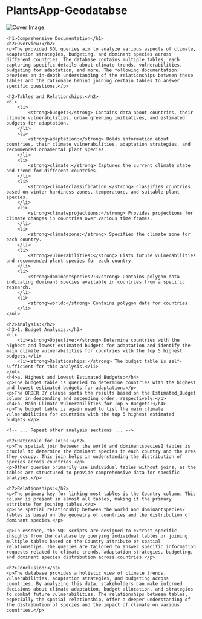 # PlantsApp-Geodatabse

<!DOCTYPE html>
<html>

<head>
    <title>Comprehensive Documentation</title>
</head>

<body>
    <img src="https://www.rfwireless-world.com/images/Geodatabase-life-cycle.jpg" alt="Cover Image">

    <h1>Comprehensive Documentation</h1>
    <h2>Overview:</h2>
    <p>The provided SQL queries aim to analyze various aspects of climate, adaptation strategies, budgeting, and dominant species across different countries. The database contains multiple tables, each capturing specific details about climate trends, vulnerabilities, budgeting for adaptation, and more. The following documentation provides an in-depth understanding of the relationships between these tables and the rationale behind joining certain tables to answer specific questions.</p>

    <h2>Tables and Relationships:</h2>
    <ol>
        <li>
            <strong>budget:</strong> Contains data about countries, their climate vulnerabilities, urban greening initiatives, and estimated budgets for adaptation.
        </li>
        <li>
            <strong>adaptation:</strong> Holds information about countries, their climate vulnerabilities, adaptation strategies, and recommended ornamental plant species.
        </li>
        <li>
            <strong>climate:</strong> Captures the current climate state and trend for different countries.
        </li>
        <li>
            <strong>climateclassification:</strong> Classifies countries based on winter hardiness zones, temperature, and suitable plant species.
        </li>
        <li>
            <strong>climateprojections:</strong> Provides projections for climate changes in countries over various time frames.
        </li>
        <li>
            <strong>climatezone:</strong> Specifies the climate zone for each country.
        </li>
        <li>
            <strong>vulnerabilities:</strong> Lists future vulnerabilities and recommended plant species for each country.
        </li>
        <li>
            <strong>dominantspecies2:</strong> Contains polygon data indicating dominant species available in countries from a specific research.
        </li>
        <li>
            <strong>world:</strong> Contains polygon data for countries.
        </li>
    </ol>

    <h2>Analysis:</h2>
    <h3>1. Budget Analysis:</h3>
    <ul>
        <li><strong>Objective:</strong> Determine countries with the highest and lowest estimated budgets for adaptation and identify the main climate vulnerabilities for countries with the top 5 highest budgets.</li>
        <li><strong>Relationships:</strong> The budget table is self-sufficient for this analysis.</li>
    </ul>
    <h4>a. Highest and Lowest Estimated Budgets:</h4>
    <p>The budget table is queried to determine countries with the highest and lowest estimated budgets for adaptation.</p>
    <p>The ORDER BY clause sorts the results based on the Estimated_Budget column in descending and ascending order, respectively.</p>
    <h4>b. Main Climate Vulnerabilities for Top 5 Budgets:</h4>
    <p>The budget table is again used to list the main climate vulnerabilities for countries with the top 5 highest estimated budgets.</p>
    
    <!-- ... Repeat other analysis sections ... -->
    
    <h2>Rationale for Joins:</h2>
    <p>The spatial join between the world and dominantspecies2 tables is crucial to determine the dominant species in each country and the area they occupy. This join helps in understanding the distribution of species across countries.</p>
    <p>Other queries primarily use individual tables without joins, as the tables are structured to provide comprehensive data for specific analyses.</p>
    
    <h2>Relationships:</h2>
    <p>The primary key for linking most tables is the Country column. This column is present in almost all tables, making it the primary attribute for joining tables.</p>
    <p>The spatial relationship between the world and dominantspecies2 tables is based on the geometry of countries and the distribution of dominant species.</p>
    
    <p>In essence, the SQL scripts are designed to extract specific insights from the database by querying individual tables or joining multiple tables based on the Country attribute or spatial relationships. The queries are tailored to answer specific information requests related to climate trends, adaptation strategies, budgeting, and dominant species distribution across countries.</p>

    <h2>Conclusion:</h2>
    <p>The database provides a holistic view of climate trends, vulnerabilities, adaptation strategies, and budgeting across countries. By analyzing this data, stakeholders can make informed decisions about climate adaptation, budget allocation, and strategies to combat future vulnerabilities. The relationships between tables, especially the spatial relationship, offer a deeper understanding of the distribution of species and the impact of climate on various countries.</p>
</body>

</html>

